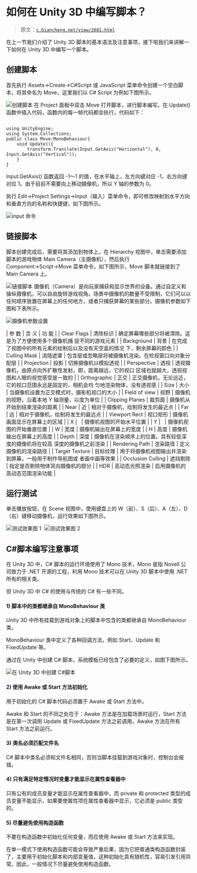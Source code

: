 # 如何在 Unity 3D 中编写脚本？

> 原文：[`c.biancheng.net/view/2681.html`](http://c.biancheng.net/view/2681.html)

在上一节我们介绍了 Unity 3D 脚本的基本语法及注意事项，接下啦我们来讲解一下如何在 Unity 3D 中编写一个脚本。

## 创建脚本

首先执行 Assets→Create→C#Script 或 JavaScript 菜单命令创建一个空白脚本，将其命名为 Move，这里我们以 C# Script 为例如下图所示。

![创建脚本](img/9b94ff01b84f81273c2b8f65ce131ff4.png)
在 Project 面板中双击 Move 打开脚本，进行脚本编写。在 Update() 函数中插入代码，函数内的每一帧代码都会执行，代码如下：

```

using UnityEngine;
using System.Collections;
public class Move:MonoBehaviour{
    void Update(){
        transform.Translate(Input.GetAxis("Horizontal"), 0, Input.GetAxis("Vertical"));
    }
}
```

Input.GetAxis() 函数返回 -1～1 的值，在水平轴上，左方向键对应 -1，右方向键对应 1。由于目前不需要向上移动摄像机，所以 Y 轴的参数为 0。

执行 Edit→Project Settings→Input（输入）菜单命令，即可修改映射到水平方向和垂直方向的名称和快捷键，如下图所示。

![input 命令](img/1e973180a09763fa088642ecd373c5ef.png)

## 链接脚本

脚本创建完成后，需要将其添加到物体上。在 Hierarchy 视图中，单击需要添加脚本的游戏物体 Main Camera（主摄像机），然后执行 Component→Script→Move 菜单命令，如下图所示，Move 脚本就链接到了 Main Camera 上。

![链接脚本](img/7cbce98e6a4b276080be7d28c0b1ff97.png)
摄像机（Camera）是向玩家捕获和显示世界的设备。通过自定义和操纵摄像机，可以自由旋转游戏视角。场景中摄像机的数量不受限制，它们可以以任何顺序放置在屏幕上的任何地方，或者只捕获屏幕的某些部分。摄像机参数如下图和下表所示。

![摄像机参数设置](img/4ba64adf19da9b740105003b9c35137e.png)

| 参 数 | 含 义 | 功 能 |
| Clear Flags | 清除标识 | 确定屏幕哪些部分将被清除。这是为了方便使用多个摄像机捕 捉不同的游戏元素 |
| Background | 背景 | 在完成了视图中的所有元素的绘制后以及没有天空盒的情况 下，剩余屏幕的颜色 |
| Culling Mask | 消隐遮罩 | 包含层或忽略层将被摄像机渲染。在检视窗口向对象分配层 |
| Projection | 投影 | 切换摄像机以模拟透视 |
| Perspective | 透视 | 透视摄像机，由原点向外扩散性发射。即，距离越远，它的视口 区域也就越大，透视视图和人眼的视觉感受是一致的 |
| Orthographic | 正交 | 正交摄像机，无论远近，它的视口范围永远是固定的，相机会均 匀地渲染物体，没有透视感 |
| Size | 大小 | 当摄像机设置为正交模式时，摄影机视口的大小 |
| Field of view | 视野 | 摄像机的视野，沿着本地 Y 轴测量，以度为单位 |
| Clipping Planes | 裁剪面 | 摄像机从开始到结束渲染的距离 |
| Near | 近 | 相对于摄像机，绘制将发生的最近点 |
| Far | 远 | 相对于摄像机，绘制将发生的最远点 |
| Viewport Rect | 视口矩形 | 摄像机画面显示在屏幕上的区域 |
| X |   | 摄像机视图的开始水平位置 |
| Y |   | 摄像机视图的开始垂直位置 |
| W | 宽度 | 摄像机输出在屏幕上的宽度 |
| H | 高度 | 摄像机输出在屏幕上的高度 |
| Depth | 深度 | 摄像机在渲染顺序上的位置。具有较低深度的摄像机将在较高 深度的摄像机之前渲染 |
| Rendering Path | 渲染路径 | 定义摄像机的渲染路径 |
| Target Texture | 目标纹理 | 用于将摄像机视图输出并渲染到屏幕，一般用于制作导航图或 者画中画等效果 |
| Occlusion Culling | 遮挡剔除 | 指定是否剔除物体背向摄像机的部分 |
| HDR | 高动态光照渲染 | 启用摄像机的高动态范围渲染功能 |

## 运行测试

单击播放按钮，在 Scene 视图中，使用键盘上的 W（前）、S（后）、A（左）、D（右）键移动摄像机，运行效果如下图所示。

![测试效果图 1](img/a5f2083e1db620d81c3331141892e5da.png)
 ![测试效果图 2](img/283bea48606aec1075ac0b0a77a35008.png)

## C#脚本编写注意事项

在 Unity 3D 中，C# 脚本的运行环境使用了 Mono 技术，Mono 是指 Novell 公司致力于 .NET 开源的工程，利用 Mono 技术可以在 Unity 3D 脚本中使用 .NET 所有的相关类。

但 Unity 3D 中 C# 的使用与传统的 C# 有一些不同。

#### 1) 脚本中的类都继承自 MonoBehaviour 类

Unity 3D 中所有挂载到游戏对象上的脚本中包含的类都继承自 MonoBehaviour 类。

MonoBehaviour 类中定义了各种回调方法，例如 Start、Update 和 FixedUpdate 等。

通过在 Unity 中创建 C# 脚本，系统模板已经包含了必要的定义，如图下图所示。

![在 Unity 3D 中创建 C#脚本](img/fb6db668fe4b5467e80c57ab9773d054.png)

#### 2) 使用 Awake 或 Start 方法初始化

用于初始化的 C# 脚本代码必须置于 Awake 或 Start 方法中。

Awake 和 Start 的不同之处在于：Awake 方法是在加载场景时运行，Start 方法是在第一次调用 Update 或 FixedUpdate 方法之前调用，Awake 方法在所有 Start 方法之前运行。

#### 3) 类名必须匹配文件名

C# 脚本中类名必须和文件名相同，否则当脚本挂载到游戏对象时，控制台会报错。

#### 4) 只有满足特定情况时变量才能显示在属性查看器中

只有公有的成员变量才能显示在属性查看器中，而 private 和 protected 类型的成员变量不能显示，如果要使属性项在属性查看器中显示，它必须是 public 类型的。

#### 5) 尽量避免使用构造函数

不要在构造函数中初始化任何变量，而应使用 Awake 或 Start 方法来实现。

在单一模式下使用构造函数可能会导致严重后果，因为它把普通类构造函数封装了，主要用于初始化脚本和内部变量值，这种初始化具有随机性，容易引发引用异常。因此，一般情况下尽量避免使用构造函数。